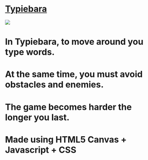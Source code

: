 <h1><a id="title" href="https://warpromo.github.io/typiebara/" target="_blank">Typiebara</a></h1>
<img src="https://img001.prntscr.com/file/img001/xvy4N0pzRnS6z1iFprX-SQ.png"></img>
<h1>In Typiebara, to move around you type words.</h1> 
<h1>At the same time, you must avoid obstacles and enemies.</h1> 
<h1>The game becomes harder the longer you last.</h1> 
<h1><b>Made using HTML5 Canvas + Javascript + CSS</b></h1>
